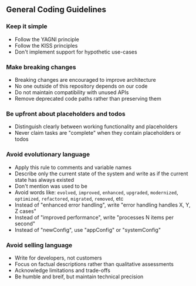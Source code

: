 ## General Coding Guidelines

### Keep it simple
- Follow the YAGNI principle
- Follow the KISS principles
- Don't implement support for hypothetic use-cases

### Make breaking changes
- Breaking changes are encouraged to improve architecture
- No one outside of this repository depends on our code
- Do not maintain compatibility with unused APIs
- Remove deprecated code paths rather than preserving them

### Be upfront about placeholders and todos
- Distinguish clearly between working functionality and placeholders
- Never claim tasks are "complete" when they contain placeholders or todos

### Avoid evolutionary language
- Apply this rule to comments and variable names
- Describe only the current state of the system and write as if the current state has always existed
- Don't mention was used to be
- Avoid words like: `evolved`, `improved`, `enhanced`, `upgraded`, `modernized`, `optimized`, `refactored`, `migrated`, `removed`, etc
- Instead of "enhanced error handling", write "error handling handles X, Y, Z cases"
- Instead of "improved performance", write "processes N items per second"
- Instead of "newConfig", use "appConfig" or "systemConfig"

### Avoid selling language
- Write for developers, not customers
- Focus on factual descriptions rather than qualitative assessments
- Acknowledge limitations and trade-offs
- Be humble and breif, but maintain technical precision
